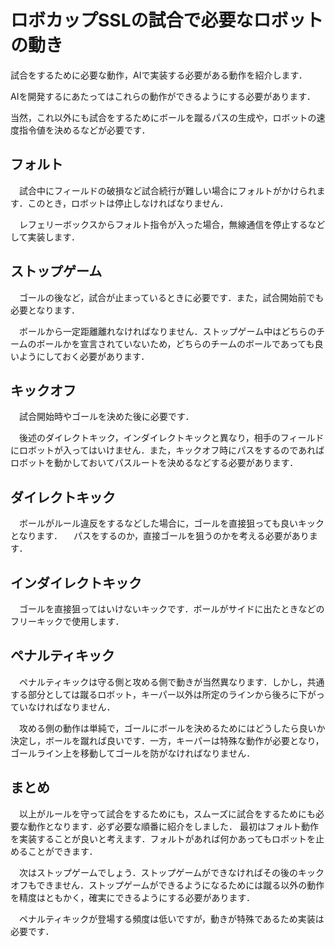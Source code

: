 # ロボカップSSLの試合で必要なロボットの動き

試合をするために必要な動作，AIで実装する必要がある動作を紹介します．

AIを開発するにあたってはこれらの動作ができるようにする必要があります．

当然，これ以外にも試合をするためにボールを蹴るパスの生成や，ロボットの速度指令値を決めるなどが必要です．

## フォルト
　試合中にフィールドの破損など試合続行が難しい場合にフォルトがかけられます．このとき，ロボットは停止しなければなりません．

　レフェリーボックスからフォルト指令が入った場合，無線通信を停止するなどして実装します．

## ストップゲーム
　ゴールの後など，試合が止まっているときに必要です．また，試合開始前でも必要となります．

　ボールから一定距離離れなければなりません．ストップゲーム中はどちらのチームのボールかを宣言されていないため，どちらのチームのボールであっても良いようにしておく必要があります．

## キックオフ
　試合開始時やゴールを決めた後に必要です．

　後述のダイレクトキック，インダイレクトキックと異なり，相手のフィールドにロボットが入ってはいけません．また，キックオフ時にパスをするのであればロボットを動かしておいてパスルートを決めるなどする必要があります．

## ダイレクトキック
　ボールがルール違反をするなどした場合に，ゴールを直接狙っても良いキックとなります．
　パスをするのか，直接ゴールを狙うのかを考える必要があります．

## インダイレクトキック
　ゴールを直接狙ってはいけないキックです．ボールがサイドに出たときなどのフリーキックで使用します．

## ペナルティキック
　ペナルティキックは守る側と攻める側で動きが当然異なります．しかし，共通する部分としては蹴るロボット，キーパー以外は所定のラインから後ろに下がっていなければなりません．

　攻める側の動作は単純で，ゴールにボールを決めるためにはどうしたら良いか決定し，ボールを蹴れば良いです．一方，キーパーは特殊な動作が必要となり，ゴールライン上を移動してゴールを防がなければなりません．

## まとめ
　以上がルールを守って試合をするためにも，スムーズに試合をするためにも必要な動作となります．必ず必要な順番に紹介をしました．
最初はフォルト動作を実装することが良いと考えます．フォルトがあれば何かあってもロボットを止めることができます．

　次はストップゲームでしょう．ストップゲームができなければその後のキックオフもできません．ストップゲームができるようになるためには蹴る以外の動作を精度はともかく，確実にできるようにする必要があります．

　ペナルティキックが登場する頻度は低いですが，動きが特殊であるため実装は必要です．
